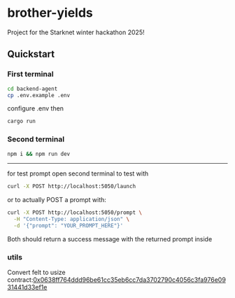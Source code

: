# brother-yields

Project for the Starknet winter hackathon 2025!

## Quickstart
### First terminal
```bash
cd backend-agent
cp .env.example .env
```
configure .env then
```bash
cargo run
```
### Second terminal
```bash
npm i && npm run dev
```
---
for test prompt open second terminal to test with 
```bash
curl -X POST http://localhost:5050/launch
```
or to actually POST a prompt with:
```bash
curl -X POST http://localhost:5050/prompt \
  -H "Content-Type: application/json" \
  -d '{"prompt": "YOUR_PROMPT_HERE"}'
```
Both should return a success message with the returned prompt inside

### utils

Convert felt to usize contract:[0x0638ff764ddd96be61cc35eb6cc7da3702790c4056c3fa976e0931441d33ef1e](https://sepolia.voyager.online/contract/0x0638ff764ddd96be61cc35eb6cc7da3702790c4056c3fa976e0931441d33ef1e#writeContract)